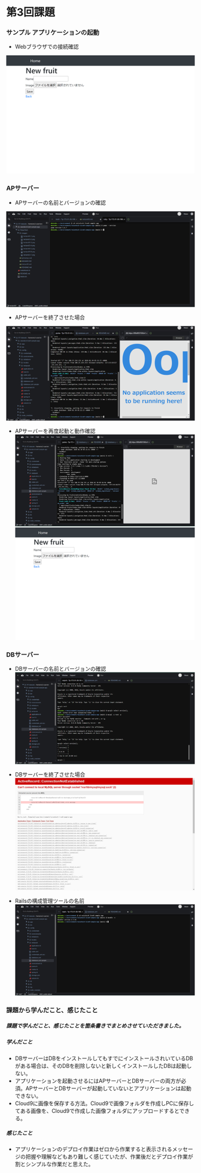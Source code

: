 # 第3回課題
### サンプル アプリケーションの起動

- Webブラウザでの接続確認

![接続確認](images/lecture03-1.png)

### APサーバー
- APサーバーの名前とバージョンの確認

![APサーバーの名前とバージョン](images/lecture03-2.png)
- APサーバーを終了させた場合

![APサーバーを終了させた場合](images/lecture03-3.png)

- APサーバーを再度起動と動作確認
![APサーバーを再度起動](images/lecture03-4.png)
![再度起動後の動作確認](images/lecture03-8.png)


### DBサーバー

- DBサーバーの名前とバージョンの確認
![DBサーバーの名前とバージョン](images/lecture03-5.png)

- DBサーバーを終了させた場合
![DBサーバーを終了させた場合](images/lecture03-6.png)

- Railsの構成管理ツールの名前
![Railsの構成管理ツールの名前](images/lecture03-7.png)

### 課題から学んだこと、感じたこと
##### 課題で学んだこと、感じたことを箇条書きでまとめさせていただきました。

##### 学んだこと
- DBサーバーはDBをインストールしてもすでにインストールされいているDBがある場合は、そのDBを削除しないと新しくインストールしたDBは起動しない。
- アプリケーションを起動させるにはAPサーバーとDBサーバーの両方が必須。APサーバーとDBサーバーが起動していないとアプリケーションは起動できない。
- Cloud9に画像を保存する方法。Cloud9で画像フォルダを作成しPCに保存してある画像を、Cloud9で作成した画像フォルダにアップロードするとできる。

##### 感じたこと
- アプリケーションのデプロイ作業はゼロから作業すると表示されるメッセージの把握や理解などもあり難しく感じていたが、作業後だとデプロイ作業が割とシンプルな作業だと思えた。